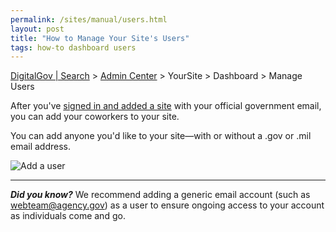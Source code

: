 ```yaml
---
permalink: /sites/manual/users.html
layout: post
title: "How to Manage Your Site's Users"
tags: how-to dashboard users
---
```


[DigitalGov | Search](/index.html) > [Admin Center](https://search.usa.gov/sites/) > YourSite > Dashboard > Manage Users

After you've [signed in and added a site](/sites/manual/add-site.html) with your official government email, you can add your coworkers to your site.

You can add anyone you'd like to your site&mdash;with or without a .gov or .mil email address.

![Add a user](https://9fddeb862c037f6d2190-f1564c64756a8cfee25b6b19953b1d23.ssl.cf2.rackcdn.com/user.png)

---

***Did you know?*** We recommend adding a generic email account (such as webteam@agency.gov) as a user to ensure ongoing access to your account as individuals come and go.
